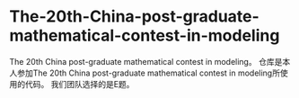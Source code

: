 # The-20th-China-post-graduate-mathematical-contest-in-modeling
The 20th China post-graduate mathematical contest in modeling。
仓库是本人参加The 20th China post-graduate mathematical contest in modeling所使用的代码。
我们团队选择的是E题。
